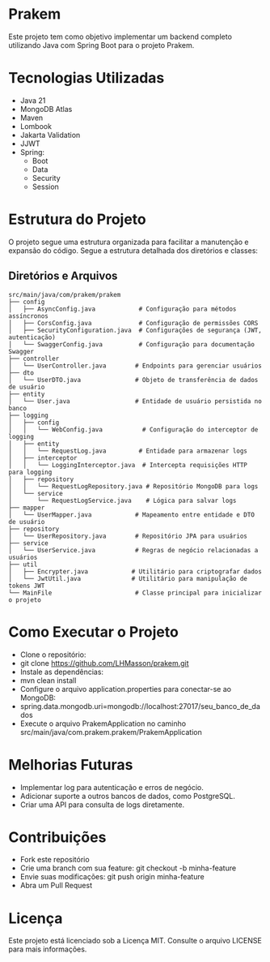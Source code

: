 # Prakem

Este projeto tem como objetivo implementar um backend completo utilizando Java com Spring Boot para o projeto Prakem.

# Tecnologias Utilizadas

- Java 21
- MongoDB Atlas
- Maven
- Lombook
- Jakarta Validation
- JJWT
- Spring:
  * Boot
  * Data
  * Security
  * Session

# Estrutura do Projeto

O projeto segue uma estrutura organizada para facilitar a manutenção e expansão do código. Segue a estrutura detalhada dos diretórios e classes:

## Diretórios e Arquivos

```
src/main/java/com/prakem/prakem
├── config
│   ├── AsyncConfig.java            # Configuração para métodos assíncronos
│   ├── CorsConfig.java             # Configuração de permissões CORS
│   ├── SecurityConfiguration.java  # Configurações de segurança (JWT, autenticação)
│   └── SwaggerConfig.java          # Configuração para documentação Swagger
├── controller
│   └── UserController.java        # Endpoints para gerenciar usuários
├── dto
│   └── UserDTO.java               # Objeto de transferência de dados de usuário
├── entity
│   └── User.java                  # Entidade de usuário persistida no banco
├── logging
│   ├── config
│   │   └── WebConfig.java           # Configuração do interceptor de logging
│   ├── entity
│   │   └── RequestLog.java         # Entidade para armazenar logs
│   ├── interceptor
│   │   └── LoggingInterceptor.java  # Intercepta requisições HTTP para logging
│   ├── repository
│   │   └── RequestLogRepository.java # Repositório MongoDB para logs
│   └── service
│       └── RequestLogService.java    # Lógica para salvar logs
├── mapper
│   └── UserMapper.java            # Mapeamento entre entidade e DTO de usuário
├── repository
│   └── UserRepository.java        # Repositório JPA para usuários
├── service
│   └── UserService.java           # Regras de negócio relacionadas a usuários
├── util
│   ├── Encrypter.java            # Utilitário para criptografar dados
│   └── JwtUtil.java              # Utilitário para manipulação de tokens JWT
└── MainFile                       # Classe principal para inicializar o projeto
```

# Como Executar o Projeto

- Clone o repositório:
- git clone https://github.com/LHMasson/prakem.git
- Instale as dependências:
- mvn clean install 
- Configure o arquivo application.properties para conectar-se ao MongoDB:
- spring.data.mongodb.uri=mongodb://localhost:27017/seu_banco_de_dados 
- Execute o arquivo PrakemApplication no caminho src/main/java/com.prakem.prakem/PrakemApplication

# Melhorias Futuras

* Implementar log para autenticação e erros de negócio. 
* Adicionar suporte a outros bancos de dados, como PostgreSQL. 
* Criar uma API para consulta de logs diretamente.

# Contribuições
- Fork este repositório 
- Crie uma branch com sua feature: git checkout -b minha-feature 
- Envie suas modificações: git push origin minha-feature 
- Abra um Pull Request

# Licença

Este projeto está licenciado sob a Licença MIT. Consulte o arquivo LICENSE para mais informações.